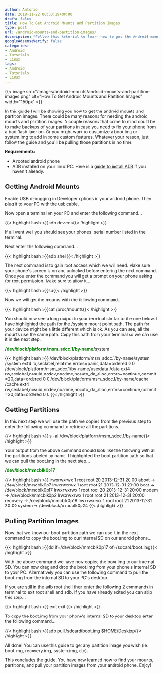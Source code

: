 ```yaml
---
author: Antonio
date: 2018-11-22 00:50:19+00:00
draft: false
title: How To Get Android Mounts and Partition Images
type: post
url: /android-mounts-and-partition-images/
description: "Follow this tutorial to learn how to get the Android mounts and partition images. Once you know how to get the mounts you can get any partition images you need from your Android device."
googleAdsenseVerify: false
categories:
- Android
- Tutorials
- Linux
tags:
- Android
- Tutorials
- Linux
---
```


{{< image src="/images/android-mounts/android-mounts-and-partition-images.png" alt="How To Get Android Mounts and Partition Images" width="150px" >}}

In this guide I will be showing you how to get the android mounts and partition images. There could be many reasons for needing the android mounts and partition images. A couple reasons that come to mind could be to make backups of your partitions in case you need to fix your phone from a bad flash later on. Or you might want to customize a boot.img or system.img to add in some custom features. Whatever your reason, just follow the guide and you'll be pulling those partitions in no time.

<!--more-->

**Requirements:**

- A rooted android phone
- ADB installed on your linux PC. Here is a [guide to install ADB](https://techstop.github.io/install-adb-on-linux/) if you haven't already.

## Getting Android Mounts

Enable USB debugging in Developer options in your android phone. Then plug it to your PC with the usb cable.

Now open a terminal on your PC and enter the following command...

{{< highlight bash >}}adb devices{{< /highlight >}}

If all went well you should see your phones' serial number listed in the terminal.

Next enter the following command...

{{< highlight bash >}}adb shell{{< /highlight >}}

The next command is to gain root access which we will need. Make sure your phone's screen is on and unlocked before entering the next command. Once you enter the command you will get a prompt on your phone asking for root permission. Make sure to allow it...

{{< highlight bash >}}su{{< /highlight >}}

Now we will get the mounts with the following command...

{{< highlight bash >}}cat /proc/mounts{{< /highlight >}}

You should now see a long output in your terminal similar to the one below. I have highlighted the path for the /system mount point path. The path for your device might be a little different which is ok. As you can see, all the mounts use the same path. Copy this path from your terminal so we can use it in the next step.

<span style="color: green;"><strong>/dev/block/platform/msm_sdcc.1/by-name</strong></span>/system

{{< highlight bash >}}
/dev/block/platform/msm_sdcc.1/by-name/system /system ext4 ro,seclabel,relatime,errors=panic,data=ordered 0 0
/dev/block/platform/msm_sdcc.1/by-name/userdata /data ext4 rw,seclabel,nosuid,nodev,noatime,noauto_da_alloc,errors=continue,commit=20,data=ordered 0 0
/dev/block/platform/msm_sdcc.1/by-name/cache /cache ext4 rw,seclabel,nosuid,nodev,noatime,noauto_da_alloc,errors=continue,commit=20,data=ordered 0 0
{{< /highlight >}}

## Getting Partitions

In this next step we will use the path we copied from the previous step to enter the following command to retrieve all the partitions...

{{< highlight bash >}}ls -al /dev/block/platform/msm_sdcc.1/by-name{{< /highlight >}}

Your output from the above command should look like the following with all the partitions labeled by name. I highlighted the boot partition path so that we can pull the boot.img in the next step...

<span style="color: green;"><strong>/dev/block/mmcblk0p17</strong></span>

{{< highlight bash >}}
lrwxrwxrwx 1 root root  20 2013-12-31 20:00 aboot -> /dev/block/mmcblk0p7
lrwxrwxrwx 1 root root  21 2013-12-31 20:00 boot -> /dev/block/mmcblk0p17
lrwxrwxrwx 1 root root  20 2013-12-31 20:00 modem -> /dev/block/mmcblk0p2
lrwxrwxrwx 1 root root  21 2013-12-31 20:00 recovery -> /dev/block/mmcblk0p18
lrwxrwxrwx 1 root root  21 2013-12-31 20:00 system -> /dev/block/mmcblk0p24
{{< /highlight >}}

## Pulling Partition Images

Now that we know our boot partition path we can use it in the next command to copy the boot.img to our internal SD on our android phone...

{{< highlight bash >}}dd if=/dev/block/mmcblk0p17 of=/sdcard/boot.img{{< /highlight >}}

With the above command we have now copied the boot.img to our internal SD. You can now drag and drop the boot.img from your phone's internal SD to your PC. Alternatively you can use the following command to pull the boot.img from the internal SD to your PC's desktop.

If you are still in the adb root shell then enter the following 2 commands in terminal to exit root shell and adb. If you have already exited you can skip this step...

{{< highlight bash >}}
exit
exit
{{< /highlight >}}

To copy the boot.img from your phone's internal SD to your desktop enter the following command...

{{< highlight bash >}}adb pull /sdcard/boot.img $HOME/Desktop{{< /highlight >}}

All done! You can use this guide to get any partition image you wish (ie. boot.img, recovery.img, system.img, etc).

This concludes the guide. You have now learned how to find your mounts, partitions, and pull your partition images from your android phone. Enjoy!
